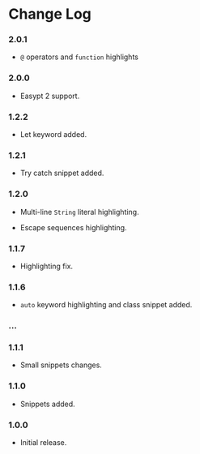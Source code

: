 # Change Log

### 2.0.1

- `@` operators and `function` highlights

### 2.0.0

- Easypt 2 support.

### 1.2.2

- Let keyword added.

### 1.2.1

- Try catch snippet added.

### 1.2.0

- Multi-line `String` literal highlighting.

- Escape sequences highlighting.

### 1.1.7

- Highlighting fix.

### 1.1.6

- `auto` keyword highlighting and class snippet added.

### ...


### 1.1.1

- Small snippets changes.

### 1.1.0

- Snippets added.

### 1.0.0

- Initial release.